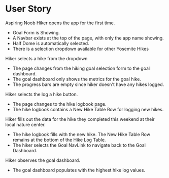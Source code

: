 # User Story

Aspiring Noob Hiker opens the app for the first time.

- Goal Form is Showing.
- A Navbar exists at the top of the page, with only the app name showing.
- Half Dome is automatically selected.
- There is a selection dropdown available for other Yosemite Hikes

Hiker selects a hike from the dropdown

- The page changes from the hiking goal selection form to the goal dashboard.
- The goal dashboard only shows the metrics for the goal hike.
- The progress bars are empty since hiker doesn't have any hikes logged.

Hiker selects the log a hike button.

- The page changes to the hike logbook page.
- The hike logbook contains a New Hike Table Row for logging new hikes.

Hiker fills out the data for the hike they completed this weekend at their local nature center.

- The hike logbook fills with the new hike. The New Hike Table Row remains at the bottom of the Hike Log Table.
- The hiker selects the Goal NavLink to navigate back to the Goal Dashboard.

Hiker observes the goal dashboard.

- The goal dashboard populates with the highest hike log values.
